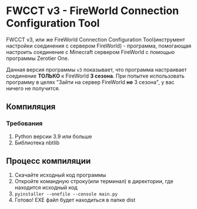# FWCCT v3 - FireWorld Connection Configuration Tool
FWCCT v3, или же FireWorld Connection Configuration Tool(инструмент настройки соединения с сервером FireWorld) - программа, помогающая настроить соединение с Minecraft сервером FireWorld с помощью программы Zerotier One.

Данная версия программы `v3` показывает, что программа настраивает соединение **ТОЛЬКО** к FireWorld **3 сезона**. При попытке использовать программу в целях "Зайти на сервер FireWorld **не** 3 сезона", у вас ничего не получится.

## Компиляция
### Требования
1. Python версии 3.9 или больше
2. Библиотека nbtlib
## Процесс компиляции
1. Скачайте исходный код программы
2. Откройте командную строку(или терминал) в директории, где находится исходный код
3. `pyinstaller --onefile --console main.py`
4. Готово! EXE файл будет находиться в папке dist
